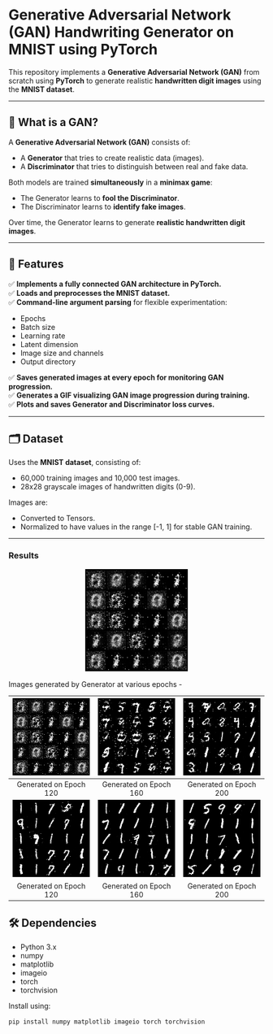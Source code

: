 # Generative Adversarial Network (GAN) Handwriting Generator on MNIST using PyTorch

This repository implements a **Generative Adversarial Network (GAN)** from scratch using **PyTorch** to generate realistic **handwritten digit images** using the **MNIST dataset**.

---

## 🤖 What is a GAN?

A **Generative Adversarial Network (GAN)** consists of:
- A **Generator** that tries to create realistic data (images).
- A **Discriminator** that tries to distinguish between real and fake data.

Both models are trained **simultaneously** in a **minimax game**:
- The Generator learns to **fool the Discriminator**.
- The Discriminator learns to **identify fake images**.

Over time, the Generator learns to generate **realistic handwritten digit images**.

---

## 🚀 Features

✅ **Implements a fully connected GAN architecture in PyTorch.**  
✅ **Loads and preprocesses the MNIST dataset.**  
✅ **Command-line argument parsing** for flexible experimentation:
- Epochs
- Batch size
- Learning rate
- Latent dimension
- Image size and channels
- Output directory

✅ **Saves generated images at every epoch for monitoring GAN progression.**  
✅ **Generates a GIF visualizing GAN image progression during training.**  
✅ **Plots and saves Generator and Discriminator loss curves.**

---

## 🗂️ Dataset

Uses the **MNIST dataset**, consisting of:
- 60,000 training images and 10,000 test images.
- 28x28 grayscale images of handwritten digits (0-9).

Images are:
- Converted to Tensors.
- Normalized to have values in the range [-1, 1] for stable GAN training.

---

### Results

<div align="center">
  <img width="40%" src="output/generated_images.gif" alt="Generated Images">
</div>

Images generated by Generator at various epochs - 
<div align="center">

![Generated on Epoch 1](output/images/1.png)	|	![Generated on Epoch 40](output/images/40.png)	|	![Generated on Epoch 80](output/images/80.png)
:----------------------------------------------------------------------:|:-------------------------------------------------------------------------:|:--------------------------------------------------------:
Generated on Epoch 120													|	Generated on Epoch 160													|	Generated on Epoch 200
![Generated on Epoch 120](output/images/120.png)	|	![Generated on Epoch 160](output/images/160.png)	|	![output/images/200.png](output/images/200.png)
Generated on Epoch 120													|	Generated on Epoch 160													|	Generated on Epoch 200

</div>

## 🛠️ Dependencies

- Python 3.x
- numpy
- matplotlib
- imageio
- torch
- torchvision

Install using:
```bash
pip install numpy matplotlib imageio torch torchvision
